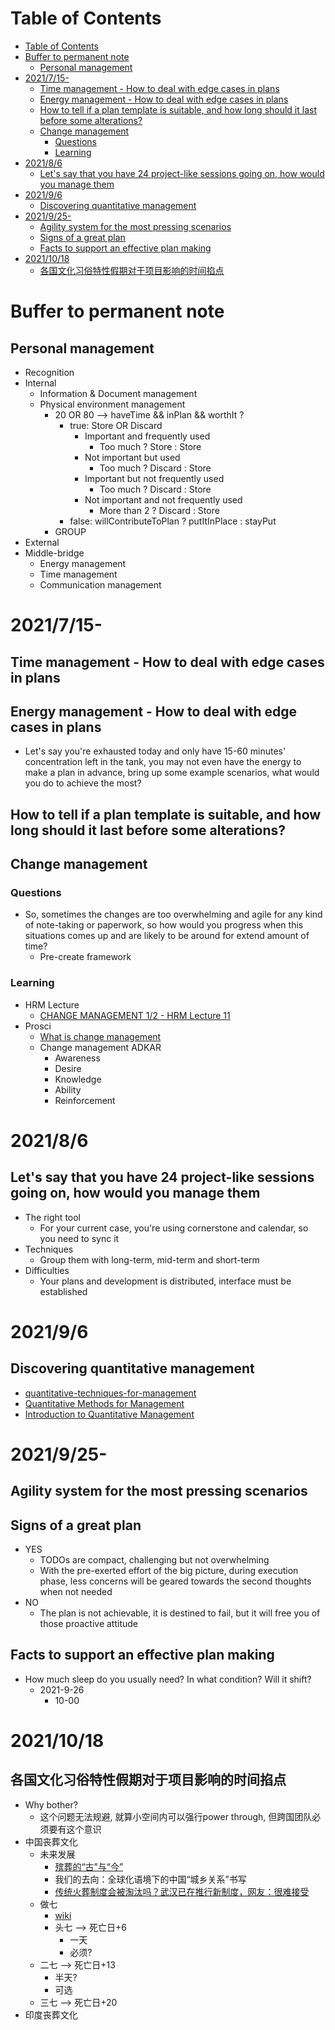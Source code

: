 # Table of Contents
- [Table of Contents](#table-of-contents)
- [Buffer to permanent note](#buffer-to-permanent-note)
  - [Personal management](#personal-management)
- [2021/7/15-](#2021715-)
  - [Time management - How to deal with edge cases in plans](#time-management---how-to-deal-with-edge-cases-in-plans)
  - [Energy management - How to deal with edge cases in plans](#energy-management---how-to-deal-with-edge-cases-in-plans)
  - [How to tell if a plan template is suitable, and how long should it last before some alterations?](#how-to-tell-if-a-plan-template-is-suitable-and-how-long-should-it-last-before-some-alterations)
  - [Change management](#change-management)
    - [Questions](#questions)
    - [Learning](#learning)
- [2021/8/6](#202186)
  - [Let's say that you have 24 project-like sessions going on, how would you manage them](#lets-say-that-you-have-24-project-like-sessions-going-on-how-would-you-manage-them)
- [2021/9/6](#202196)
  - [Discovering quantitative management](#discovering-quantitative-management)
- [2021/9/25-](#2021925-)
  - [Agility system for the most pressing scenarios](#agility-system-for-the-most-pressing-scenarios)
  - [Signs of a great plan](#signs-of-a-great-plan)
  - [Facts to support an effective plan making](#facts-to-support-an-effective-plan-making)
- [2021/10/18](#20211018)
  - [各国文化习俗特性假期对于项目影响的时间掐点](#各国文化习俗特性假期对于项目影响的时间掐点)
# Buffer to permanent note
## Personal management
- Recognition
- Internal
  - Information & Document management
  - Physical environment management
    - 20 OR 80 --> haveTime && inPlan && worthIt ?
      - true: Store OR Discard
        - Important and frequently used
          - Too much ? Store : Store
        - Not important but used
          - Too much ? Discard : Store
        - Important but not frequently used
          - Too much ? Discard : Store
        - Not important and not frequently used
          - More than 2 ? Discard : Store
      - false: willContributeToPlan ? putItInPlace : stayPut
    - GROUP
- External
- Middle-bridge
  - Energy management
  - Time management
  - Communication management
# 2021/7/15-
## Time management - How to deal with edge cases in plans

## Energy management - How to deal with edge cases in plans
- Let's say you're exhausted today and only have 15-60 minutes' concentration left in the tank, you may not even have the energy to make a plan in advance, bring up some example scenarios, what would you do to achieve the most?


## How to tell if a plan template is suitable, and how long should it last before some alterations?


## Change management
### Questions
- So, sometimes the changes are too overwhelming and agile for any kind of note-taking or paperwork, so how would you progress when this situations comes up and are likely to be around for extend amount of time?
  - Pre-create framework 
### Learning
- HRM Lecture
  - [CHANGE MANAGEMENT 1/2 - HRM Lecture 11](https://www.youtube.com/watch?v=7zRvhFb9UUQ)
- Prosci
  - [What is change management](https://www.prosci.com/resources/articles/what-is-change-management)
  - Change management ADKAR
    - Awareness
    - Desire
    - Knowledge
    - Ability
    - Reinforcement

# 2021/8/6
## Let's say that you have 24 project-like sessions going on, how would you manage them
- The right tool
  - For your current case, you're using cornerstone and calendar, so you need to sync it
- Techniques
  - Group them with long-term, mid-term and short-term
- Difficulties
  - Your plans and development is distributed, interface must be established


# 2021/9/6
## Discovering quantitative management
- [quantitative-techniques-for-management](https://gtumbanotes.files.wordpress.com/2011/06/quantitative-techniques-for-management.pdf)
- [Quantitative Methods for Management](https://ddceutkal.ac.in/Syllabus/MBA-BOOK/Quantitative-Methods-Management.pdf)
- [Introduction to Quantitative Management](https://www.tandfonline.com/doi/abs/10.1080/00401706.1969.10490697?journalCode=utch20)

# 2021/9/25-
## Agility system for the most pressing scenarios
## Signs of a great plan
- YES
  - TODOs are compact, challenging but not overwhelming
  - With the pre-exerted effort of the big picture, during execution phase, less concerns will be geared towards the second thoughts when not needed
- NO
  - The plan is not achievable, it is destined to fail, but it will free you of those proactive attitude

## Facts to support an effective plan making
- How much sleep do you usually need? In what condition? Will it shift?
  - 2021-9-26
    - 10-00

# 2021/10/18
## 各国文化习俗特性假期对于项目影响的时间掐点
- Why bother?
  - 这个问题无法规避, 就算小空间内可以强行power through, 但跨国团队必须要有这个意识
- 中国丧葬文化
  - 未来发展
    - [殡葬的“古”与“今”](http://wzmz.wenzhou.gov.cn/art/2019/10/29/art_1240385_39524864.html)
    - 我们的去向：全球化语境下的中国“城乡关系”书写
    - [传统火葬制度会被淘汰吗？武汉已在推行新制度，网友：很难接受](https://new.qq.com/omn/20210806/20210806A00PTH00.html)
  - 做七
    - [wiki](https://zh.wikipedia.org/wiki/%E5%81%9A%E4%B8%83)
    - 头七 --> 死亡日+6
      - 一天
      - 必须?
  - 二七 --> 死亡日+13
    - 半天?
    - 可选
  - 三七 --> 死亡日+20
- 印度丧葬文化